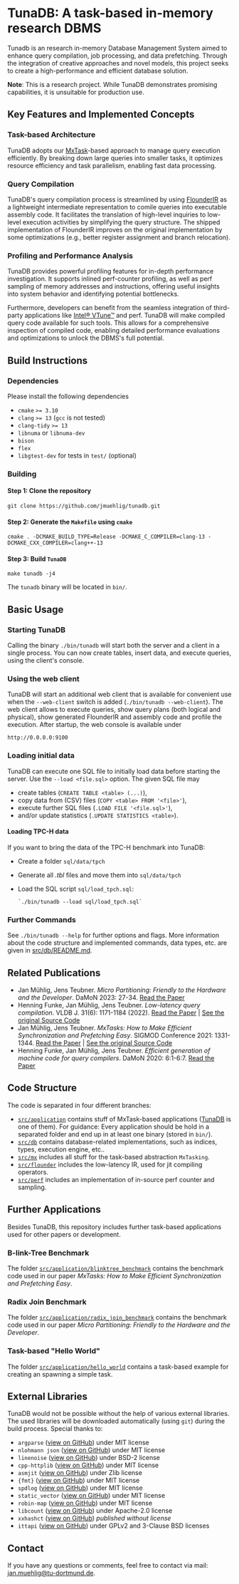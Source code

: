# TunaDB: A task-based in-memory research DBMS
Tunadb is an research in-memory Database Management System aimed to enhance query compilation, job processing, and data prefetching. 
Through the integration of creative approaches and novel models, this project seeks to create a high-performance and efficient database solution.

**Note**: This is a research project. While TunaDB demonstrates promising capabilities, it is unsuitable for production use. 

## Key Features and Implemented Concepts
### Task-based Architecture
TunaDB adopts our [MxTask](https://github.com/jmuehlig/mxtasking)-based approach to manage query execution efficiently. 
By breaking down large queries into smaller tasks, it optimizes resource efficiency and task parallelism, enabling fast data processing.

### Query Compilation
TunaDB's query compilation process is streamlined by using [FlounderIR](https://github.com/Henning1/resql) as a lightweight intermediate representation to comile queries into executable assembly code. 
It facilitates the translation of high-level inquiries to low-level execution activities by simplifying the query structure.
The shipped implementation of FlounderIR improves on the original implementation by some optimizations (e.g., better register assignment and branch relocation).

### Profiling and Performance Analysis
TunaDB provides powerful profiling features for in-depth performance investigation. 
It supports inlined perf-counter profiling, as well as perf sampling of memory addresses and instructions, offering useful insights into system behavior and identifying potential bottlenecks.

Furthermore, developers can benefit from the seamless integration of third-party applications like [Intel® VTune™](https://www.intel.com/content/www/us/en/developer/tools/oneapi/vtune-profiler.html) and perf.
TunaDB will make compiled query code available for such tools.
This allows for a comprehensive inspection of compiled code, enabling detailed performance evaluations and optimizations to unlock the DBMS's full potential.

## Build Instructions
### Dependencies
Please install the following dependencies
* `cmake` `>= 3.10`
* `clang` `>= 13` (`gcc` is not tested)
* `clang-tidy` `>= 13`
* `libnuma` or `libnuma-dev`
* `bison` 
* `flex`
* `libgtest-dev` for tests in `test/` (optional)

### Building
#### Step 1: Clone the repository

    git clone https://github.com/jmuehlig/tunadb.git

#### Step 2: Generate the `Makefile` using `cmake`

    cmake . -DCMAKE_BUILD_TYPE=Release -DCMAKE_C_COMPILER=clang-13 -DCMAKE_CXX_COMPILER=clang++-13 

#### Step 3: Build `TunaDB`

    make tunadb -j4

The `tunadb` binary will be located in `bin/`.

## Basic Usage
### Starting TunaDB
Calling the binary `./bin/tunadb` will start both the server and a client in a single process.
You can now create tables, insert data, and execute queries, using the client's console.

### Using the web client
TunaDB will start an additional web client that is available for convenient use when the `--web-client` switch is added (`./bin/tunadb --web-client`).
The web client allows to execute queries, show query plans (both logical and physical), show generated FlounderIR and assembly code and profile the execution.
After startup, the web console is available under

    http://0.0.0.0:9100

### Loading initial data
TunaDB can execute one SQL file to initially load data before starting the server. 
Use the `--load <file.sql>` option. 
The given SQL file may 
* create tables (`CREATE TABLE <table> (...)`), 
* copy data from (CSV) files (`COPY <table> FROM '<file>'`), 
* execute further SQL files (`.LOAD FILE '<file.sql>'`),
* and/or update statistics (`.UPDATE STATISTICS <table>`).

#### Loading TPC-H data
If you want to bring the data of the TPC-H benchmark into TunaDB:
* Create a folder `sql/data/tpch`
* Generate all _.tbl_ files and move them into `sql/data/tpch`
* Load the SQL script `sql/load_tpch.sql`:
        
      `./bin/tunadb --load sql/load_tpch.sql`

### Further Commands
See `./bin/tunadb --help` for further options and flags.
More information about the code structure and implemented commands, data types, etc. are given in [src/db/README.md](src/db/README.md).

## Related Publications
* Jan Mühlig, Jens Teubner. *Micro Partitioning: Friendly to the Hardware and the Developer*. DaMoN 2023: 27-34. [Read the Paper](https://doi.org/10.1145/3592980.3595310)
* Henning Funke, Jan Mühlig, Jens Teubner. *Low-latency query compilation*. VLDB J. 31(6): 1171-1184 (2022). [Read the Paper](https://doi.org/10.1007/s00778-022-00741-5) | [See the original Source Code](https://github.com/Henning1/resql)
* Jan Mühlig, Jens Teubner. *MxTasks: How to Make Efficient Synchronization and Prefetching Easy*. SIGMOD Conference 2021: 1331-1344. [Read the Paper](https://doi.org/10.1145/3448016.3457268) | [See the original Source Code](https://github.com/jmuehlig/mxtasking)
* Henning Funke, Jan Mühlig, Jens Teubner. *Efficient generation of machine code for query compilers*. DaMoN 2020: 6:1-6:7. [Read the Paper](https://doi.org/10.1145/3399666.3399925)

## Code Structure
The code is separated in four different branches:
* [`src/application`](src/application) contains stuff of MxTask-based applications ([TunaDB](src/application/tunadb) is one of them). For guidance: Every application should be hold in a separated folder and end up in at least one binary (stored in `bin/`).
* [`src/db`](src/db) contains database-related implementations, such as indices, types, execution engine, etc..
* [`src/mx`](src/mx) includes all stuff for the task-based abstraction `MxTasking`.
* [`src/flounder`](src/flounder) includes the low-latency IR, used for jit compiling operators.
* [`src/perf`](src/flounder) includes an implementation of in-source perf counter and sampling.

## Further Applications
Besides TunaDB, this repository includes further task-based applications used for other papers or development.

### B-link-Tree Benchmark
The folder [`src/application/blinktree_benchmark`](src/application/blinktree_benchmark) contains the benchmark code used in our paper _MxTasks: How to Make Efficient Synchronization and Prefetching Easy_.

### Radix Join Benchmark
The folder [`src/application/radix_join_benchmark`](src/application/radix_join_benchmark) contains the benchmark code used in our paper _Micro Partitioning: Friendly to the Hardware and the Developer_.
### Task-based "Hello World"
The folder [`src/application/hello_world`](src/application/hello_world) contains a task-based example for creating an spawning a simple task.

## External Libraries
TunaDB would not be possible without the help of various external libraries.
The used libraries will be downloaded automatically (using `git`) during the build process.
Special thanks to:
* `argparse` ([view on GitHub](https://github.com/p-ranav/argparse)) under MIT license
* `nlohmann json` ([view on GitHub](https://github.com/nlohmann/json)) under MIT license
* `linenoise` ([view on GitHub](https://github.com/antirez/linenoise)) under BSD-2 license
* `cpp-httplib` ([view on GitHub](https://github.com/yhirose/cpp-httplib)) under MIT license
* `asmjit` ([view on GitHub](https://github.com/asmjit/asmjit)) under Zlib license
* `{fmt}` ([view on GitHub](https://github.com/fmtlib/fmt)) under MIT license
* `spdlog` ([view on GitHub](https://github.com/gabime/spdlog)) under MIT license
* `static_vector` ([view on GitHub](https://github.com/jmacheta/static_vector)) under MIT license
* `robin-map` ([view on GitHub](https://github.com/Tessil/robin-map.git)) under MIT license
* `libcount` ([view on GitHub](https://github.com/dialtr/libcount)) under Apache-2.0 license
* `xxhashct` ([view on GitHub](https://github.com/ekpyron/xxhashct)) _published without license_
* `ittapi` ([view on GitHub](https://github.com/intel/ittapi.git)) under GPLv2 and 3-Clause BSD licenses

## Contact
If you have any questions or comments, feel free to contact via mail: [jan.muehlig@tu-dortmund.de](mailto:jan.muehlig@tu-dortmund.de).